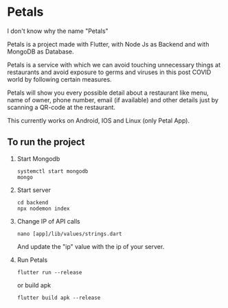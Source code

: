 # Petals

I don't know why the name "Petals"

Petals is a project made with Flutter, with Node Js as Backend and with MongoDB as Database.

Petals is a service with which we can avoid touching unnecessary things at restaurants and avoid exposure to germs and viruses in this post COVID world by following certain measures.

Petals will show you every possible detail about a restaurant like menu, name of owner, phone number, email (if available) and other details just by scanning a QR-code at the restaurant.

This currently works on Android, IOS and Linux (only Petal App).

## To run the project

1. Start Mongodb

    ```
    systemctl start mongodb
    mongo
    ```

2. Start server

    ```
    cd backend
    npx nodemon index
    ```
3. Change IP of API calls

    ```
    nano [app]/lib/values/strings.dart
    ```
    And update the "ip" value with the ip of your server.


4. Run Petals

    ```
    flutter run --release
    ```

    or build apk

    ```
    flutter build apk --release
    ```
